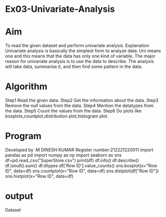 # Ex03-Univariate-Analysis
# Aim
To read the given dataset and perform univariate analysis.
Explanation
Univariate analysis is basically the simplest form to analyze data. Uni means one and this means
that the data has only one kind of variable. The major reason for univariate analysis is to use the
data to describe. The analysis will take data, summarise it, and then find some pattern in the data.
# Algorithm
Step1 Read the given data.
Step2 Get the information about the data.
Step3 Remove the null values from the data.
Step4 Mention the datatypes from the data.
Step5 Count the values from the data.
Step6 Do plots like boxplots,countplot,distribution plot,histogram plot.
# Program
Developed by :M DINESH KUMAR
Register number:212221220011
import pandas as pd
import numpy as np
import seaborn as sns
df=pd.read_csv("SuperStore.csv")
print(df)
df.info()
df.describe()
df.isnull().sum()
df.dtypes
df['Row ID'].value_counts()
sns.boxplot(x="Row ID", data=df)
sns.countplot(x="Row ID", data=df)
sns.distplot(df["Row ID"])
sns.histplot(x="Row ID", data=df)
# output
Dataset
